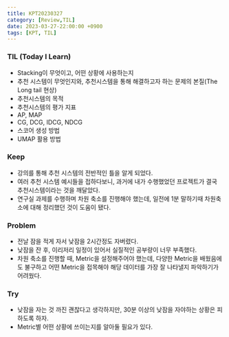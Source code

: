 ```yaml
---
title: KPT20230327
category: [Review,TIL]
date: 2023-03-27-22:00:00 +0900
tags: [KPT, TIL]
---
```

### **TIL (Today I Learn)**

- Stacking이 무엇이고, 어떤 상황에 사용하는지
- 추천 시스템이 무엇인지와, 추천시스템을 통해 해결하고자 하는 문제의 본질(The Long tail 현상)
- 추천시스템의 목적
- 추천시스템의 평가 지표
- AP, MAP
- CG, DCG, IDCG, NDCG
- 스코어 생성 방법
- UMAP 활용 방법

### **Keep**

- 강의를 통해 추천 시스템의 전반적인 틀을 알게 되었다.
- 여러 추천 시스템 예시들을 접하다보니, 과거에 내가 수행했었던 프로젝트가 결국 추천시스템이라는 것을 깨달았다.
- 연구실 과제를 수행하며 차원 축소를 진행해야 했는데, 일전에 1분 말하기때 차원축소에 대해 정리했던 것이 도움이 됐다.

### **Problem**

- 전날 잠을 적게 자서 낮잠을 2시간정도 자버렸다.
- 낮잠을 잔 후, 이리저리 일정이 있어서 실질적인 공부량이 너무 부족했다.
- 차원 축소를 진행할 때, Metric을 설정해주어야 했는데, 다양한 Metric을 배웠음에도 불구하고 어떤 Metric을 접목해야 해당 데이터를 가장 잘 나타낼지 파악하기가 어려웠다.

### **Try**

- 낮잠을 자는 것 까진 괜찮다고 생각하지만, 30분 이상의 낮잠을 자야하는 상황은 피하도록 하자.
- Metric별 어떤 상황에 쓰이는지를 알아둘 필요가 있다.